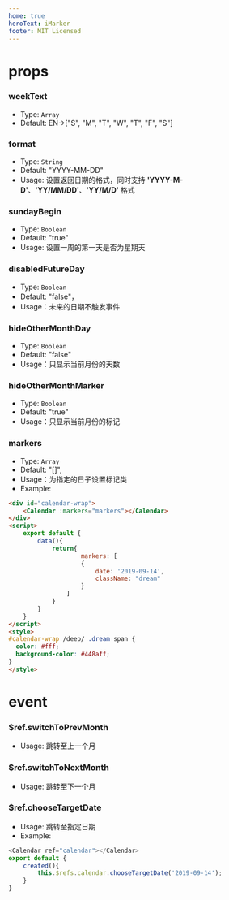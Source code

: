 ```yaml
---
home: true
heroText: iMarker
footer: MIT Licensed
---
```

# props
### weekText
* Type: `Array`
* Default: EN->["S", "M", "T", "W", "T", "F", "S"]

### format
* Type: `String`
* Default: "YYYY-MM-DD"
* Usage: 设置返回日期的格式，同时支持 **'YYYY-M-D'**、**'YY/MM/DD'**、**'YY/M/D'** 格式


### sundayBegin
* Type: `Boolean`
* Default: "true"
* Usage: 设置一周的第一天是否为星期天

### disabledFutureDay
* Type: `Boolean`
* Default: "false"，
* Usage：未来的日期不触发事件

### hideOtherMonthDay
* Type: `Boolean`
* Default: "false"
* Usage：只显示当前月份的天数

### hideOtherMonthMarker
* Type: `Boolean`
* Default: "true"
* Usage：只显示当前月份的标记

### markers
* Type: `Array`
* Default: "[]",
* Usage：为指定的日子设置标记类
* Example:
```html
<div id="calendar-wrap">
    <Calendar :markers="markers"></Calendar>
</div>
<script>
    export default {
        data(){
            return{
                    markers: [
                    {
                        date: '2019-09-14',
                        className: "dream"
                    }
                ]  
            }
        }    
    }
</script>
<style>
#calendar-wrap /deep/ .dream span {
  color: #fff;
  background-color: #448aff;
}
</style>
```
# event
### $ref.switchToPrevMonth
* Usage: 跳转至上一个月

### $ref.switchToNextMonth
* Usage: 跳转至下一个月

### $ref.chooseTargetDate
* Usage: 跳转至指定日期
* Example:
```javascript
<Calendar ref="calendar"></Calendar>
export default {
    created(){
        this.$refs.calendar.chooseTargetDate('2019-09-14');
    }   
}
```

